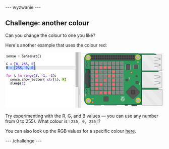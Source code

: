 \--- wyzwanie \---

## Challenge: another colour

Can you change the colour to one you like?

Here's another example that uses the colour red:

![zrzut ekranu](images/timer-red.png)

Try experimenting with the R, G, and B values — you can use any number from 0 to 255). What colour is `[255, 0, 255]`?

You can also look up the RGB values for a specific colour <a href="http://jumpto.cc/colours" target="_blank">here</a>.

\--- /challenge \---